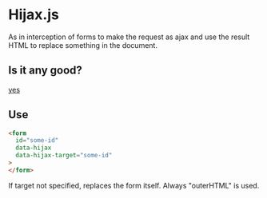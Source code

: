 # Hijax.js
As in interception of forms to make the request as ajax and use the result HTML to replace something in the document.

## Is it any good?
[yes](https://news.ycombinator.com/item?id=3067434)

## Use
```html
<form
  id="some-id"
  data-hijax
  data-hijax-target="some-id"
>
</form>
```

If target not specified, replaces the form itself. Always "outerHTML" is used.
